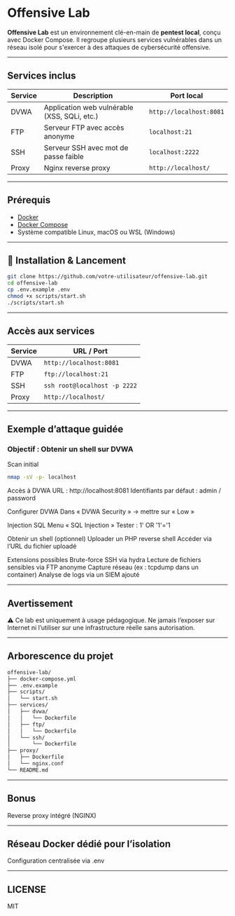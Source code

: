 # Offensive Lab

**Offensive Lab** est un environnement clé-en-main de **pentest local**, conçu avec Docker Compose. Il regroupe plusieurs services vulnérables dans un réseau isolé pour s'exercer à des attaques de cybersécurité offensive.

---

## Services inclus

| Service   | Description                                  | Port local     |
|-----------|----------------------------------------------|----------------|
| DVWA      | Application web vulnérable (XSS, SQLi, etc.) | `http://localhost:8081` |
| FTP       | Serveur FTP avec accès anonyme               | `localhost:21` |
| SSH       | Serveur SSH avec mot de passe faible         | `localhost:2222` |
| Proxy     | Nginx reverse proxy                          | `http://localhost/` |

---

## Prérequis

- [Docker](https://docs.docker.com/get-docker/)
- [Docker Compose](https://docs.docker.com/compose/install/)
- Système compatible Linux, macOS ou WSL (Windows)

---

## 🚀 Installation & Lancement

```bash
git clone https://github.com/votre-utilisateur/offensive-lab.git
cd offensive-lab
cp .env.example .env
chmod +x scripts/start.sh
./scripts/start.sh
```

---

## Accès aux services

| Service   | URL / Port    |
|-----------|----------------|
| DVWA      | `http://localhost:8081` |
| FTP       | `ftp://localhost:21` |
| SSH       | `ssh root@localhost -p 2222` |
| Proxy     | `http://localhost/` |

---

## Exemple d’attaque guidée
### Objectif : Obtenir un shell sur DVWA

Scan initial
```bash
nmap -sV -p- localhost
```
Accès à DVWA
URL : http://localhost:8081
Identifiants par défaut : admin / password

Configurer DVWA
Dans « DVWA Security » → mettre sur « Low »

Injection SQL
Menu « SQL Injection »
Tester : 1' OR '1'='1

Obtenir un shell (optionnel)
Uploader un PHP reverse shell
Accéder via l’URL du fichier uploadé

Extensions possibles
Brute-force SSH via hydra
Lecture de fichiers sensibles via FTP anonyme
Capture réseau (ex : tcpdump dans un container)
Analyse de logs via un SIEM ajouté

---

## Avertissement
⚠️ Ce lab est uniquement à usage pédagogique. Ne jamais l’exposer sur Internet ni l’utiliser sur une infrastructure réelle sans autorisation.

---

## Arborescence du projet

```bash
offensive-lab/
├── docker-compose.yml
├── .env.example
├── scripts/
│   └── start.sh
├── services/
│   ├── dvwa/
│   │   └── Dockerfile
│   ├── ftp/
│   │   └── Dockerfile
│   └── ssh/
│       └── Dockerfile
├── proxy/
│   ├── Dockerfile
│   └── nginx.conf
└── README.md
```
---

## Bonus

Reverse proxy intégré (NGINX)

---

## Réseau Docker dédié pour l’isolation

Configuration centralisée via .env

---

## LICENSE

MIT
